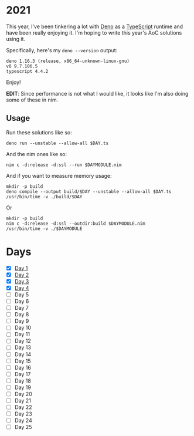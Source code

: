 # 2021

This year, I've been tinkering a lot with [Deno][deno] as a [TypeScript][ts]
runtime and have been really enjoying it. I'm hoping to write this year's AoC
solutions using it.

Specifically, here's my `deno --version` output:

    deno 1.16.3 (release, x86_64-unknown-linux-gnu)
    v8 9.7.106.5
    typescript 4.4.2

Enjoy!

**EDIT**: Since performance is not what I would like, it looks like I'm also doing some of these in nim.

## Usage

Run these solutions like so:

    deno run --unstable --allow-all $DAY.ts

And the nim ones like so:

    nim c -d:release -d:ssl --run $DAYMODULE.nim

And if you want to measure memory usage:

    mkdir -p build
    deno compile --output build/$DAY --unstable --allow-all $DAY.ts
    /usr/bin/time -v ./build/$DAY

Or

    mkdir -p build
    nim c -d:release -d:ssl --outdir:build $DAYMODULE.nim
    /usr/bin/time -v ./$DAYMODULE

# Days

- [x] [Day 1](./1.ts)
- [x] [Day 2](./2.ts)
- [x] [Day 3](./3.ts)
- [x] [Day 4](./four.nim)
- [ ] Day 5
- [ ] Day 6
- [ ] Day 7
- [ ] Day 8
- [ ] Day 9
- [ ] Day 10
- [ ] Day 11
- [ ] Day 12
- [ ] Day 13
- [ ] Day 14
- [ ] Day 15
- [ ] Day 16
- [ ] Day 17
- [ ] Day 18
- [ ] Day 19
- [ ] Day 20
- [ ] Day 21
- [ ] Day 22
- [ ] Day 23
- [ ] Day 24
- [ ] Day 25

[deno]: https://deno.land/
[ts]: https://deno.land/manual/typescript
